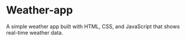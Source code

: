# Weather-app
A simple weather app built with HTML, CSS, and JavaScript that shows real-time weather data.
